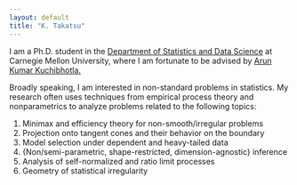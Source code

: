 ```yaml
---
layout: default
title: "K. Takatsu"
---
```


I am a Ph.D. student in the [Department of Statistics and Data Science](https://www.cmu.edu/dietrich/statistics-datascience/index.html) 
at Carnegie Mellon University, where I am fortunate to be advised by [
Arun Kumar Kuchibhotla.
](https://arun-kuchibhotla.github.io/)

Broadly speaking, I am interested in non-standard problems in statistics. My research often uses techniques from empirical process theory and nonparametrics to analyze problems related to the following topics:
1. Minimax and efficiency theory for non-smooth/irregular problems
2. Projection onto tangent cones and their behavior on the boundary
3. Model selection under dependent and heavy-tailed data
4. \{Non/semi-parametric, shape-restricted, dimension-agnostic\} inference
5. Analysis of self-normalized and ratio limit processes
6. Geometry of statistical irregularity

